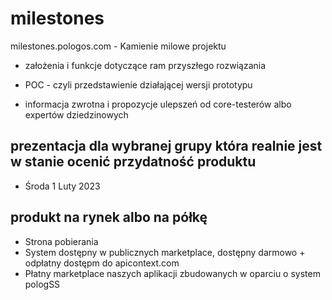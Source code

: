 # milestones
milestones.pologos.com - Kamienie milowe projektu


+ założenia i funkcje dotyczące ram przyszłego rozwiązania

+ POC - czyli przedstawienie działającej wersji prototypu

+ informacja zwrotna i propozycje ulepszeń od core-testerów albo expertów dziedzinowych

## prezentacja dla wybranej grupy która realnie jest w stanie ocenić przydatność produktu


+ Środa 1 Luty 2023


## produkt na rynek albo na półkę

+ Strona pobierania
+ System dostępny w publicznych marketplace, dostępny darmowo + odpłatny dostępm do apicontext.com
+ Płatny marketplace naszych aplikacji zbudowanych w oparciu o system pologSS



